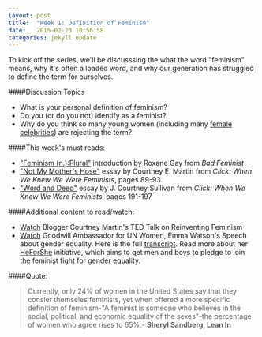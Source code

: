 ```yaml
---
layout: post
title:  "Week 1: Definition of Feminism"
date:   2015-02-23 10:56:58
categories: jekyll update
---
```

To kick off the series, we'll be discusssing the what the word "feminism" means, why it's often a loaded word, and why our generation has struggled to define the term for ourselves.

####Discussion Topics

* What is your personal definition of feminism?
* Do you (or do you not) identify as a feminist?
* Why do you think so many young women (including many [female celebrities](http://www.cosmopolitan.com/politics/news/a28510/misconceptions-about-feminism/)) are rejecting the term? 

####This week's must reads:

* ["Feminism (n.):Plural"](https://books.google.com/books?id=o7vABAAAQBAJ&pg=PT9&lpg=PT9&dq=Feminism+%28n.%29:Plural+introduction+by+Roxane+Gay&source=bl&ots=9ttNIpx7Gc&sig=zo__vdygrf2QgJM8ilFnIHCH4bY&hl=en&sa=X&ei=oAK8VIL_HJPCsATKuIKQDw&ved=0CC0Q6AEwAg#v=onepage&q&f=false) introduction by Roxane Gay from *Bad Feminist*
* ["Not My Mother's Hose"](https://books.google.com/books?id=5LYiBQAAQBAJ&lpg=PA88&ots=GyPQ1xf1_f&dq=not%20my%20mother's%20hose%20by%20courtney%20e.%20martin&pg=PA89#v=onepage&q&f=false) essay by Courtney E. Martin from *Click: When We Knew We Were Feminists*, pages 89-93
* ["Word and Deed"](https://books.google.com/books?id=5LYiBQAAQBAJ&lpg=PA88&ots=GyPQ1xf1_f&dq=not%20my%20mother's%20hose%20by%20courtney%20e.%20martin&pg=PA191#v=onepage&q&f=false) essay by J. Courtney Sullivan from *Click: When We Knew We Were Feminists*, pages 191-197

####Additional content to read/watch: 

* [Watch](https://www.ted.com/talks/courtney_martin_reinventing_feminism) Blogger Courtney Martin's TED Talk on Reinventing Feminism
*  [Watch](https://www.youtube.com/watch?v=p-iFl4qhBsE) Goodwill Ambassador for UN Women, Emma Watson's Speech about gender equality. Here is the full [transcript](http://sociology.about.com/od/Current-Events-in-Sociological-Context/fl/Full-Transcript-of-Emma-Watsons-Speech-on-Gender-Equality-at-the-UN.htm). Read more about her [HeForShe](http://www.heforshe.org) initiative, which aims to get men and boys to pledge to join the feminist fight for gender equality.

####Quote:
>Currently, only 24% of women in the United States say that they consier themseles feminists, yet when offered a more specific definition of feminism-"A feminist is someone who believes in the social, political, and economic equality of the sexes"-the percentage of women who agree rises to 65%.- **Sheryl Sandberg, Lean In**
